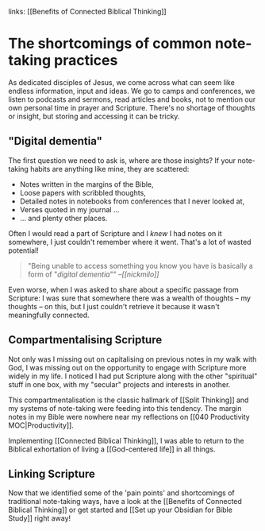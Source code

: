 links: [[Benefits of Connected Biblical Thinking]]
# The shortcomings of common note-taking practices

As dedicated disciples of Jesus, we come across what can seem like endless information, input and ideas. We go to camps and conferences, we listen to podcasts and sermons, read articles and books, not to mention our own personal time in prayer and Scripture. There's no shortage of thoughts or insight, but storing and accessing it can be tricky.

## "Digital dementia"
The first question we need to ask is, where are those insights? If your note-taking habits are anything like mine, they are scattered:

* Notes written in the margins of the Bible,
* Loose papers with scribbled thoughts,
* Detailed notes in notebooks from conferences that I never looked at,
* Verses quoted in my journal …
* … and plenty other places.

Often I would read a part of Scripture and I *knew* I had notes on it somewhere, I just couldn't remember where it went. That's a lot of wasted potential!

> "Being unable to access something you know you have is basically a form of "_digital dementia_""
> *–[[nickmilo]]*

Even worse, when I was asked to share about a specific passage from Scripture: I was sure that somewhere there was a wealth of thoughts – my thoughts – on this, but I just couldn't retrieve it because it wasn't meaningfully connected.

## Compartmentalising Scripture

Not only was I missing out on capitalising on previous notes in my walk with God, I was missing out on the opportunity to engage with Scripture more widely in my life. I noticed I had put Scripture along with the other "spiritual" stuff in one box, with my "secular" projects and interests in another. 

This compartmentalisation is the classic hallmark of [[Split Thinking]] and my systems of note-taking were feeding into this tendency. The margin notes in my Bible were nowhere near my reflections on [[040 Productivity MOC|Productivity]].

Implementing [[Connected Biblical Thinking]], I was able to return to the Biblical exhortation of living a [[God-centered life]] in all things.

## Linking Scripture
Now that we identified some of the 'pain points' and shortcomings of traditional note-taking ways, have a look at the [[Benefits of Connected Biblical Thinking]] or get started and [[Set up your Obsidian for Bible Study]] right away!